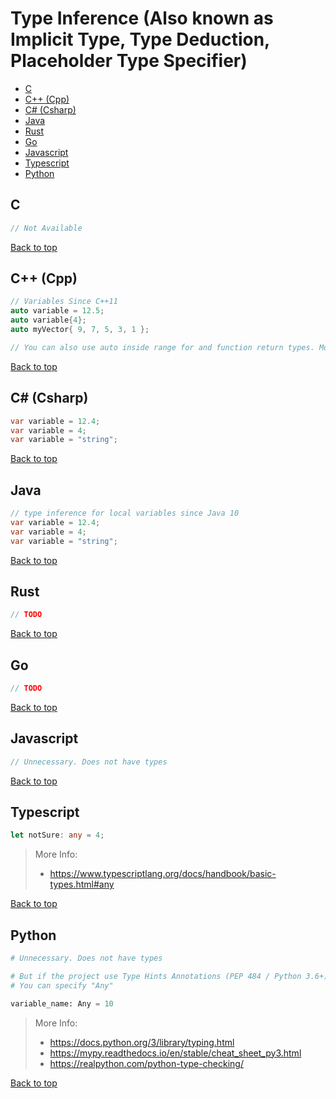 # Type Inference (Also known as Implicit Type, Type Deduction, Placeholder Type Specifier)

- [C](#c)
- [C++ (Cpp)](#c-cpp)
- [C# (Csharp)](#c-csharp)
- [Java](#java)
- [Rust](#rust)
- [Go](#go)
- [Javascript](#javascript)
- [Typescript](#typescript)
- [Python](#python)

## C

```C
// Not Available
```

[Back to top](#top)

## C++ (Cpp)

```Cpp
// Variables Since C++11
auto variable = 12.5;
auto variable{4};
auto myVector{ 9, 7, 5, 3, 1 };

// You can also use auto inside range for and function return types. More on that later.
```

[Back to top](#top)

## C# (Csharp)

```Cs
var variable = 12.4;
var variable = 4;
var variable = "string";
```

[Back to top](#top)

## Java

```Java
// type inference for local variables since Java 10
var variable = 12.4;
var variable = 4;
var variable = "string";
```

[Back to top](#top)

## Rust

```Rust
// TODO
```

[Back to top](#top)

## Go

```Go
// TODO
```

[Back to top](#top)

## Javascript

```Javascript
// Unnecessary. Does not have types
```

[Back to top](#top)

## Typescript

```Typescript
let notSure: any = 4;
```

> More Info:
> - https://www.typescriptlang.org/docs/handbook/basic-types.html#any

[Back to top](#top)

## Python

```Python
# Unnecessary. Does not have types

# But if the project use Type Hints Annotations (PEP 484 / Python 3.6+)
# You can specify "Any"

variable_name: Any = 10
```

> More Info:
> - https://docs.python.org/3/library/typing.html
> - https://mypy.readthedocs.io/en/stable/cheat_sheet_py3.html
> - https://realpython.com/python-type-checking/

[Back to top](#top)
